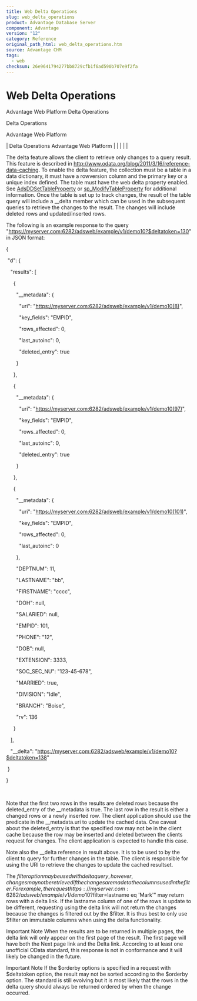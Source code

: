 ```yaml
---
title: Web Delta Operations
slug: web_delta_operations
product: Advantage Database Server
component: Advantage
version: "12"
category: Reference
original_path_html: web_delta_operations.htm
source: Advantage CHM
tags:
  - web
checksum: 26e9641794277bb8729cfb1f6ad590b707e9f2fa
---
```


# Web Delta Operations

Advantage Web Platform Delta Operations

Delta Operations

Advantage Web Platform

| Delta Operations  Advantage Web Platform |  |  |  |  |

The delta feature allows the client to retrieve only changes to a query result. This feature is described in <http://www.odata.org/blog/2011/3/16/reference-data-caching>. To enable the delta feature, the collection must be a table in a data dictionary, it must have a rowversion column and the primary key or a unique index defined. The table must have the web delta property enabled. See [AdsDDSetTableProperty](ace_adsddsettableproperty.md) or [sp\_ModifyTableProperty](master_sp_modifytableproperty.md) for additional information. Once the table is set up to track changes, the result of the table query will include a \_\_delta member which can be used in the subsequent queries to retrieve the changes to the result. The changes will include deleted rows and updated/inserted rows.

The following is an example response to the query "https://myserver.com:6282/adsweb/example/v1/demo10?$deltatoken=130" in JSON format:

{

 "d": {

   "results": [

     {

       "\_\_metadata": {

         "uri": "https://myserver.com:6282/adsweb/example/v1/demo10(8)",

         "key\_fields": "EMPID",

         "rows\_affected": 0,

         "last\_autoinc": 0,

         "deleted\_entry": true

       }

     },

     {

       "\_\_metadata": {

         "uri": "https://myserver.com:6282/adsweb/example/v1/demo10(97)",

         "key\_fields": "EMPID",

         "rows\_affected": 0,

         "last\_autoinc": 0,

         "deleted\_entry": true

       }

     },

     {

       "\_\_metadata": {

         "uri": "https://myserver.com:6282/adsweb/example/v1/demo10(101)",

         "key\_fields": "EMPID",

         "rows\_affected": 0,

         "last\_autoinc": 0

       },

       "DEPTNUM": 11,

       "LASTNAME": "bb",

       "FIRSTNAME": "cccc",

       "DOH": null,

       "SALARIED": null,

       "EMPID": 101,

       "PHONE": "12",

       "DOB": null,

       "EXTENSION": 3333,

       "SOC\_SEC\_NU": "123-45-678",

       "MARRIED": true,

       "DIVISION": "Idle",

       "BRANCH": "Boise",

       "rv": 136

     }

   ],

   "\_\_delta": "https://myserver.com:6282/adsweb/example/v1/demo10?$deltatoken=138"

 }

}

 

Note that the first two rows in the results are deleted rows because the deleted\_entry of the \_\_metadata is true. The last row in the result is either a changed rows or a newly inserted row. The client application should use the predicate in the \_\_metadata.uri to update the cached data. One caveat about the deleted\_entry is that the specified row may not be in the client cache because the row may be inserted and deleted between the clients request for changes. The client application is expected to handle this case.

Note also the \_\_delta reference in result above. It is to be used to by the client to query for further changes in the table. The client is responsible for using the URI to retrieve the changes to update the cached resultset.

The $filter option may be used with delta query, however, changes may not be retrieved if the changes are made to the columns used in the filter. For example, the request https://myserver.com:6282/adsweb/example/v1/demo10?$filter=lastname eq 'Mark'" may return rows with a delta link. If the lastname column of one of the rows is update to be different, requesting using the delta link will not return the changes because the changes is filtered out by the $filter. It is thus best to only use $filter on immutable columns when using the delta functionality.

Important Note When the results are to be returned in multiple pages, the delta link will only appear on the first page of the result. The first page will have both the Next page link and the Delta link. According to at least one unofficial OData standard, this response is not in conformance and it will likely be changed in the future.

Important Note If the $orderby options is specified in a request with $deltatoken option, the result may not be sorted according to the $orderby option. The standard is still evolving but it is most likely that the rows in the delta query should always be returned ordered by when the change occurred.
